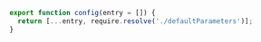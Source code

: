 ```js filename="preset.js" renderer="common" language="js"
export function config(entry = []) {
  return [...entry, require.resolve('./defaultParameters')];
}
```
